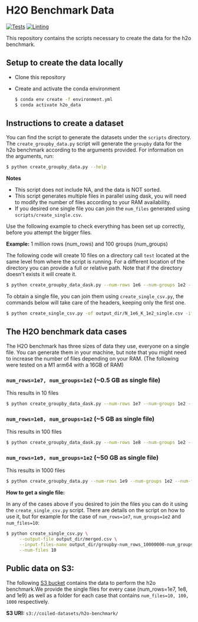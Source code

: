 # H2O Benchmark Data

[![Tests](https://github.com/coiled/h2o_benchmark_data/actions/workflows/tests.yml/badge.svg)](https://github.com/coiled/h2o_benchmark_data/actions/workflows/tests.yml) [![Linting](https://github.com/coiled/h2o_benchmark_data/actions/workflows/pre-commit.yml/badge.svg)](https://github.com/coiled/h2o_benchmark_data/actions/workflows/pre-commit.yml)

This repository contains the scripts necessary to create the data for the h2o benchmark.

## Setup to create the data locally

- Clone this repository
- Create and activate the conda environment
    
     ```bash
     $ conda env create -f environment.yml
     $ conda activate h2o_data
     ```

## Instructions to create a dataset 

You can find the script to generate the datasets under the `scripts` directory. The `create_groupby_data.py` script will generate the `groupby` data for the h2o 
benchmark according to the arguments provided. For information on the arguments, run:

```bash
$ python create_groupby_data.py --help
```

**Notes**

- This script does not include NA, and the data is NOT sorted.
- This script generates multiple files in parallel using dask, you will need to modify the number of files according to your RAM availability.
- If you desired one single file you can join the `num_files` generated using `scripts/create_single.csv`.

Use the following example to check everything has been set up correctly, before you attempt the bigger files.

**Example:** 1 million rows (num_rows) and 100 groups (num_groups)

The following code will create 10 files on a directory call `test` located at the same level from where the script is running. For a different location of the directory you can provide a full or relative path. Note that if the directory doesn't exists it will create it. 

```bash
$ python create_groupby_data_dask.py --num-rows 1e6 --num-groups 1e2 --num-files 10 --output-dir test
```
To obtain a single file, you can join them using `create_single_csv.py`, the commands below will take care of the headers, keeping only the first one.

```bash
$ python create_single_csv.py -of output_dir/N_1e6_K_1e2_single.csv -ifn output_dir/groupby-N_1000000_K_100_file_ --num-files 10 
```

## The H2O benchmark data cases

The H2O benchmark has three sizes of data they use, everyone on a single file. You can generate them in your machine, but note that you might need to increase the number of files depending on your RAM. (The following were tested on a M1 arm64 with a 16GB of RAM)

### `num_rows=1e7, num_groups=1e2` (~0.5 GB as single file)

This results in 10 files
```bash
$ python create_groupby_data_dask.py --num-rows 1e7 --num-groups 1e2 --num-files 10 --output-dir output_dir
```

### `num_rows=1e8, num_groups=1e2` (~5 GB as single file)

This results in 100 files
```bash
$ python create_groupby_data_dask.py --num-rows 1e8 --num-groups 1e2 --num-files 100 --output-dir output_dir
```

### `num_rows=1e9, num_groups=1e2` (~50 GB as single file)

This results in 1000 files
```bash
$ python create_groupby_data.py --num-rows 1e9 --num-groups 1e2 --num-files 1000 --output-dir output_dir
```

**How to get a single file:**

In any of the cases above if you desired to join the files you can do it using the `create_single_csv.py`
script. There are details on the script on how to use it, but for example for the case of `num_rows=1e7`, `num_groups=1e2`
and `num_files=10`:

```bash
$ python create_single_csv.py \
     --output-file output_dir/merged.csv \
     --input-files-name output_dir/groupby-num_rows_10000000-num_groups_100-file_ \
     --num-files 10
```

## Public data on S3:

The following [S3 bucket](https://s3.console.aws.amazon.com/s3/buckets/coiled-datasets?region=us-east-2&prefix=h2o-benchmark/) contains the data to perform the h2o benchmark.We provide the single files for 
every case (num_rows=1e7, 1e8, and 1e9) as well as a folder for each case that contains `num_files=10, 100, 1000` respectively.

**S3 URI:** `s3://coiled-datasets/h2o-benchmark/`